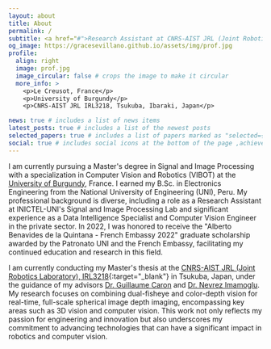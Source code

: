 ```yaml
---
layout: about
title: About
permalink: /
subtitle: <a href="#">Research Assistant at CNRS-AIST JRL (Joint Robotics Laboratory)</a>. B.Sc. in Electronics Engineering
og_image: https://gracesevillano.github.io/assets/img/prof.jpg
profile:
  align: right
  image: prof.jpg
  image_circular: false # crops the image to make it circular
  more_info: >
    <p>Le Creusot, France</p>
    <p>University of Burgundy</p>
    <p>CNRS-AIST JRL IRL3218, Tsukuba, Ibaraki, Japan</p>

news: true # includes a list of news items
latest_posts: true # includes a list of the newest posts
selected_papers: true # includes a list of papers marked as "selected={true}"
social: true # includes social icons at the bottom of the page ,achieved in 2018
---
```


I am currently pursuing a Master's degree in Signal and Image Processing with a specialization in Computer Vision and Robotics (VIBOT) at the [University of Burgundy](https://www.u-bourgogne.fr/), France.  I earned my B.Sc. in Electronics Engineering from the National University of Engineering (UNI), Peru. My professional background is diverse, including a role as a Research Assistant at INICTEL-UNI's Signal and Image Processing Lab and significant experience as a Data Intelligence Specialist and Computer Vision Engineer in the private sector. In 2022, I was honored to receive the "Alberto Benavides de la Quintana - French Embassy 2022" graduate scholarship awarded by the Patronato UNI and the French Embassy, facilitating my continued education and research in this field.

I am currently conducting my Master's thesis at the [CNRS-AIST JRL (Joint Robotics Laboratory), IRL3218](https://unit.aist.go.jp/jrl-22022){:target="\_blank"} in Tsukuba, Japan, under the guidance of my advisors [Dr. Guillaume Caron](https://home.mis.u-picardie.fr/~g-caron/fr/) and [Dr. Nevrez Imamoglu](https://nevrez.github.io/). My research focuses on combining dual-fisheye and color-depth vision for real-time, full-scale spherical image depth imaging, encompassing key areas such as 3D vision and computer vision. This work not only reflects my passion for engineering and innovation but also underscores my commitment to advancing technologies that can have a significant impact in robotics and computer vision.
